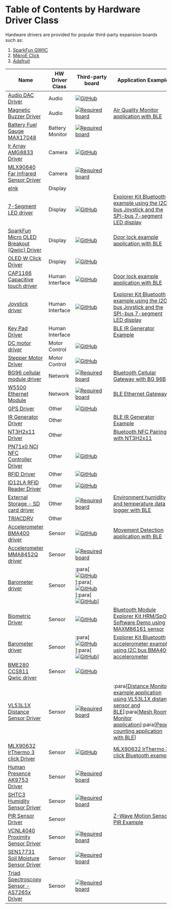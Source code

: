 # Table of Contents by Hardware Driver Class #
Hardware drivers are provided for popular third-party expansion boards such as:
1. [SparkFun QWIIC](https://www.sparkfun.com/qwiic)
2. [MikroE Click](https://www.mikroe.com/click)
3. [Adafruit](https://www.adafruit.com/)

| Name |HW Driver Class |Third-party board |Application Example|
| ---- |--------------- |----------------- |------------------- |
| [ Audio DAC Driver ](https://github.com/SiliconLabs/platform_hardware_drivers/tree/master/audio_dac_uda1334a) |Audio|[![GitHub](https://img.shields.io/badge/Adafruit-I2S%20Stereo%20Decoder-green)](https://www.adafruit.com/product/3678) ||
| [ Magnetic Buzzer Driver ](https://github.com/SiliconLabs/platform_hardware_drivers/tree/master/magnetic_buzzer) |Audio|[![Required board](https://img.shields.io/badge/Mikroe-BUZZ%202%20click-green)](https://www.mikroe.com/buzz-2-click) |[Air Quality Monitor application with BLE](https://github.com/SiliconLabs/bluetooth_applications/tree/master/bluetooth_air_quality_monitor)|
| [ Battery Fuel Gauge MAX17048 ](https://github.com/SiliconLabs/platform_hardware_drivers/tree/master/fuel_gauge_battery_max17048) |Battery Monitor|[![Required board](https://img.shields.io/badge/Maxim-MAX17048XEVKIT-green)](https://www.maximintegrated.com/en/products/power/battery-management/MAX17048XEVKIT.html) ||
| [ Ir Array AMG8833 Driver ](https://github.com/SiliconLabs/platform_hardware_drivers/tree/master/ir_array_amg88xx) |Camera|[![GitHub](https://img.shields.io/badge/Sparkfun-Grid%20EYE%20Infrared%20Array-green)](https://www.sparkfun.com/products/14607) ||
| [ MLX90640 Far Infrared Sensor Driver](https://github.com/SiliconLabs/platform_hardware_drivers/tree/master/ir_array_mlx90640) |Camera|[![Required board](https://img.shields.io/badge/Sparkfun-MLX90640%20IR%20Array-green)](https://www.sparkfun.com/products/14844) ||
| [ eInk](https://github.com/SiliconLabs/platform_hardware_drivers/tree/master/eink_ea2200-bja) |Display| ||
| [ 7-Segment LED driver ](https://github.com/SiliconLabs/platform_hardware_drivers/tree/master/led_7seg) |Display|[![GitHub](https://img.shields.io/badge/Mikroe-UT%20M%207%20SEG%20R%20CLICK-green)](https://www.mikroe.com/ut-m-7-seg-r-click) |[Explorer Kit Bluetooth example using the I2C-bus Joystick and the SPI-bus 7-segment LED display](https://github.com/SiliconLabs/bluetooth_applications/tree/master/bluetooth_explorer_kit_joystick_7seg)|
| [ SparkFun Micro OLED Breakout (Qwiic) Driver ](https://github.com/SiliconLabs/platform_hardware_drivers/tree/master/oled_ssd1306_i2c) |Display|[![GitHub](https://img.shields.io/badge/Sparkfun-Micro%20OLED%20Breakout-green)](https://www.sparkfun.com/products/14532) |[Door lock example application with BLE](https://github.com/SiliconLabs/bluetooth_applications/tree/master/bluetooth_door_lock)|
| [ OLED W Click Driver ](https://github.com/SiliconLabs/platform_hardware_drivers/tree/master/oled_ssd1306_spi) |Display|[![GitHub](https://img.shields.io/badge/Sparkfun-OLED%20W%20Click-green)](https://www.mikroe.com/oled-w-click) ||
| [ CAP1166 Capacitive touch driver ](https://github.com/SiliconLabs/platform_hardware_drivers/tree/master/cap1166_capacitive_touch) |Human Interface|[![GitHub](https://img.shields.io/badge/Mikroe-CAP%20TOUCH%202%20CLICK-green)](https://www.mikroe.com/cap-touch-2-click) |[Door lock example application with BLE](https://github.com/SiliconLabs/bluetooth_applications/tree/master/bluetooth_door_lock)|
| [ Joystick driver ](https://github.com/SiliconLabs/platform_hardware_drivers/tree/master/joystick) |Human Interface|[![GitHub](https://img.shields.io/badge/Sparkfun-Qwiic%20Joystick-green)](https://www.sparkfun.com/products/15168) |[Explorer Kit Bluetooth example using the I2C-bus Joystick and the SPI-bus 7-segment LED display](https://github.com/SiliconLabs/bluetooth_applications/tree/master/bluetooth_explorer_kit_joystick_7seg)|
| [ Key Pad Driver ](https://github.com/SiliconLabs/platform_hardware_drivers/tree/master/keypad_tegg1pc4x4) |Human Interface| |[BLE IR Generator Example](https://github.com/SiliconLabs/bluetooth_applications/tree/master/bluetooth_ir_generator)|
| [ DC motor driver ](https://github.com/SiliconLabs/platform_hardware_drivers/tree/master/dc_motor_driver_tb6549fg) |Motor Control|[![GitHub](https://img.shields.io/badge/Mikroe-DC%20MOTOR%203%20Click-green)](https://www.mikroe.com/dc-motor-3-click) ||
| [ Stepper Motor Driver](https://github.com/SiliconLabs/platform_hardware_drivers/tree/master/stepper_motor_a4988) |Motor Control|[![GitHub](https://img.shields.io/badge/Mikroe-STEPPER%202%20CLICK-green)](https://www.mikroe.com/stepper-2-click) ||
| [ BG96 cellular module driver ](https://github.com/SiliconLabs/platform_hardware_drivers/tree/master/cellular_gnss_bg96) |Network|[![Required board](https://img.shields.io/badge/Mikroe-LTE%20IOT%202%20CLICK-green)](https://www.mikroe.com/lte-iot-2-click) |[Bluetooth Cellular Gateway with BG 96B](https://github.com/SiliconLabs/bluetooth_applications/tree/master/bluetooth_cellular_gateway)|
| [ W5500 Ethernet Module ](https://github.com/SiliconLabs/platform_hardware_drivers/tree/master/ethernet_w5x00) |Network|[![Required board](https://img.shields.io/badge/Mikroe-ETH%20WIZ%20Click-green)](https://www.mikroe.com/eth-wiz-click) |[BLE Ethernet Gateway](https://github.com/SiliconLabs/bluetooth_applications/tree/master/bluetooth_ethernet_gateway)|
| [ GPS Driver ](https://github.com/SiliconLabs/platform_hardware_drivers/tree/master/gps_lea6s) |Other|[![GitHub](https://img.shields.io/badge/Mikroe-GPS%20Click-green)](https://www.mikroe.com/gps-click) ||
| [ IR Generator Driver ](https://github.com/SiliconLabs/platform_hardware_drivers/tree/master/ir_generate) |Other| |[BLE IR Generator Example](https://github.com/SiliconLabs/bluetooth_applications/tree/master/bluetooth_ir_generator)|
| [ NT3H2x11 Driver](https://github.com/SiliconLabs/platform_hardware_drivers/tree/master/nfc_nt3h2x11) |Other| |[Bluetooth NFC Pairing with NT3H2x11](https://github.com/SiliconLabs/bluetooth_applications/tree/master/bluetooth_nfc_pairing)|
| [ PN71x0 NCI NFC Controller Driver](https://github.com/SiliconLabs/platform_hardware_drivers/tree/master/nfc_pn71x0) |Other|[![GitHub](https://img.shields.io/badge/Mikroe-NFC%20CLICK-green)](https://www.mikroe.com/nfc-click) ||
| [ RFID Driver](https://github.com/SiliconLabs/platform_hardware_drivers/tree/master/rfid_id12la) |Other|[![GitHub](https://img.shields.io/badge/Sparkfun-RFID%20Reader-green)](https://www.sparkfun.com/products/11827) ||
| [ ID12LA RFID Reader Driver ](https://github.com/SiliconLabs/platform_hardware_drivers/tree/master/rfid_id12la_i2c) |Other|[![GitHub](https://img.shields.io/badge/Sparkfun-RFID%20Reader-green)](https://www.sparkfun.com/products/11827) ||
| [ External Storage - SD card driver ](https://github.com/SiliconLabs/platform_hardware_drivers/tree/master/storage_sd_card) |Other|[![Required board](https://img.shields.io/badge/Mikroe-MicroSD%20Click-green)](https://www.mikroe.com/microsd-click) |[Environment humidity and temperature data logger with BLE](https://github.com/SiliconLabs/bluetooth_applications/tree/master/bluetooth_data_logger_sd_card)|
| [ TRIACDRV ](https://github.com/SiliconLabs/platform_hardware_drivers/tree/master/triac) |Other| ||
| [ Accelerometer BMA400 driver ](https://github.com/SiliconLabs/platform_hardware_drivers/tree/master/accelerometer_bma400_spi) |Sensor|[![GitHub](https://img.shields.io/badge/Mikroe-ACCEL%205%20CLICK-green)](https://www.mikroe.com/accel-5-click) |[Movement Detection application with BLE](https://github.com/SiliconLabs/bluetooth_applications/tree/master/bluetooth_movement_detection)|
| [ Accelerometer MMA8452Q driver ](https://github.com/SiliconLabs/platform_hardware_drivers/tree/master/accelerometer_mma8452q) |Sensor|[![Required board](https://img.shields.io/badge/Sparkfun-Triple%20Axis%20Accelerometer-green)](https://www.sparkfun.com/products/retired/14587) ||
| [ Barometer driver ](https://github.com/SiliconLabs/platform_hardware_drivers/tree/master/barometer) |Sensor|:para[[![GitHub](https://img.shields.io/badge/Adafruit-DPS310-green)](https://www.adafruit.com/product/4494)]:para[[![GitHub](https://img.shields.io/badge/Sparkfun-MS5637-green)](https://www.sparkfun.com/products/14688)]:para[[![GitHub](https://img.shields.io/badge/Mikroe-Pressure%203%20Click-green)](https://www.mikroe.com/pressure-3-click)] ||
| [ Biometric Driver ](https://github.com/SiliconLabs/platform_hardware_drivers/tree/master/bio_sensor_maxm86161) |Sensor|[![GitHub](https://img.shields.io/badge/Mikroe-HEART%20RATE%202%20CLICK-green)](https://www.mikroe.com/heart-rate-2-click) |[Bluetooth Module Explorer Kit HRM/SpO2 Software Demo using MAXM86161 sensor](https://github.com/SiliconLabs/bluetooth_applications/tree/master/bluetooth_explorer_kit_i2c_bio_sensor)|
| [ Barometer driver ](https://github.com/SiliconLabs/platform_hardware_drivers/tree/master/bma400_accelerometer) |Sensor|:para[[![GitHub](https://img.shields.io/badge/Mikroe-ACCEL%205%20CLICK-green)](https://www.mikroe.com/accel-5-click)]:para[[![GitHub](https://img.shields.io/badge/Sparkfun-Pressure%20Sensor-green)](https://www.sparkfun.com/products/14688)] |[Explorer Kit Bluetooth accelerometer example using I2C bus BMA400 accelerometer](https://github.com/SiliconLabs/bluetooth_applications/tree/master/bluetooth_explorer_kit_i2c_accelerometer)|
| [ BME280 CCS811 Qwiic driver ](https://github.com/SiliconLabs/platform_hardware_drivers/tree/master/bme280_ccs811_qwiic) |Sensor|[![GitHub](https://img.shields.io/badge/Sparkfun-Environmental%20Combo%20Breakout-green)](https://www.sparkfun.com/products/14348) ||
| [ VL53L1X Distance Sensor Driver ](https://github.com/SiliconLabs/platform_hardware_drivers/tree/master/distance_vl53l1x) |Sensor|[![Required board](https://img.shields.io/badge/Sparkfun-Distance%20Sensor%20Breakout-green)](https://www.sparkfun.com/products/14722) |:para[[Distance Monitor example application using VL53L1X distance sensor and BLE](https://github.com/SiliconLabs/bluetooth_applications/tree/master/bluetooth_distance_monitor)]:para[[Mesh Room Monitor application](https://github.com/SiliconLabs/bluetooth_mesh_applications/tree/master/btmesh_room_monitor)]:para[[People counting application with BLE](https://github.com/SiliconLabs/bluetooth_applications/tree/master/bluetooth_people_counting)]|
| [ MLX90632 IrThermo 3 click Driver](https://github.com/SiliconLabs/platform_hardware_drivers/tree/master/fir_sensor_mlx90632) |Sensor|[![GitHub](https://img.shields.io/badge/Mikroe-IRTHERMO%203%20CLICK-green)](https://www.mikroe.com/ir-thermo-3-click) |[MLX90632 IrThermo 3 click Bluetooth example](https://github.com/SiliconLabs/bluetooth_applications/tree/master/bluetooth_fir_sensor_mlx90632)|
| [ Human Presence AK9753 Driver ](https://github.com/SiliconLabs/platform_hardware_drivers/tree/master/human_presence_ak9753) |Sensor|[![Required board](https://img.shields.io/badge/Sparkfun-Human%20Presence%20AK9753-green)](https://www.sparkfun.com/products/14349) ||
| [ SHTC3 Humidity Sensor Driver ](https://github.com/SiliconLabs/platform_hardware_drivers/tree/master/humidity_shtc3) |Sensor|[![Required board](https://img.shields.io/badge/Sparkfun-Humidity%20Sensor%20SHTC3-green)](https://www.sparkfun.com/products/16467) ||
| [ PIR Sensor Driver ](https://github.com/SiliconLabs/platform_hardware_drivers/tree/master/pir_ira_s210st01) |Sensor| |[Z-Wave Motion Sensor PIR Example](https://github.com/SiliconLabs/z_wave_applications/tree/master/z_wave_motion_sensor_pir_application)|
| [ VCNL4040 Proximity Sensor Driver ](https://github.com/SiliconLabs/platform_hardware_drivers/tree/master/proximity_vcnl4040) |Sensor|[![Required board](https://img.shields.io/badge/Sparkfun-Proximity%20Sensor%20Breakout-green)](https://www.sparkfun.com/products/15177) ||
| [ SEN17731 Soil Moisture Sensor Driver ](https://github.com/SiliconLabs/platform_hardware_drivers/tree/master/soil_moisture_sen17731) |Sensor|[![Required board](https://img.shields.io/badge/Sparkfun-Qwiic%20Soil%20Moisture%20Sensor-green)](https://www.sparkfun.com/products/17731) ||
| [ Triad Spectroscopy Sensor - AS7265x Driver ](https://github.com/SiliconLabs/platform_hardware_drivers/tree/master/spectroscopy_as7265x) |Sensor|[![Required board](https://img.shields.io/badge/Sparkfun-Triad%20Spectroscopy%20Sensor-green)](https://www.sparkfun.com/products/15050) ||
